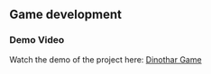 ## Game development
### Demo Video
Watch the demo of the project here: [Dinothar Game](https://youtu.be/pgIErej38h0)

